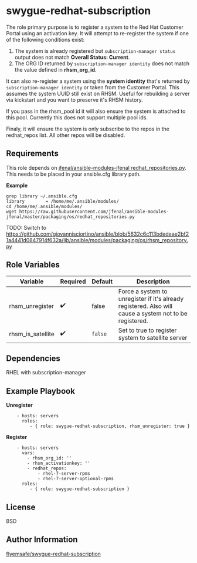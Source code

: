 swygue-redhat-subscription
==========================

The role primary purpose is to register a system to the Red Hat Customer Portal using an activation key. It will attempt to re-register the system if one of the following conditions exist:

 1. The system is already registered but ```subscription-manager status``` output does not match **Overall Status: Current**.
 2. The ORG ID returned by  ```subscription-manager identity``` does not match the value defined in **rhsm_org_id**.

It can also re-register a system using the **system identity** that's returned by ```subscription-manager identity``` or taken from the Customer Portal. This assumes the system UUID still exist on RHSM. Useful for rebuilding a server via kickstart and you want to preserve it's RHSM history.

If you pass in the rhsm_pool id it will also ensure the system is attached to this pool. Currently this does not support multiple pool ids.

Finaly, it will ensure the system is only subscribe to the repos in the redhat_repos list. All other repos will be disabled.

Requirements
------------

This role depends on [jfenal/ansible-modules-jfenal redhat_repositories.py](https://raw.githubusercontent.com/jfenal/ansible-modules-jfenal/master/packaging/os/redhat_repositories.py). This needs to be placed in your ansible.cfg library path.

**Example**
```
grep library ~/.ansible.cfg
library        = /home/me/.ansible/modules/
cd /home/me/.ansible/modules/
wget https://raw.githubusercontent.com/jfenal/ansible-modules-jfenal/master/packaging/os/redhat_repositories.py
```
TODO: Switch to https://github.com/giovannisciortino/ansible/blob/5632c6c113bdedeae2bf21a4441d0847914f632a/lib/ansible/modules/packaging/os/rhsm_repository.py

Role Variables
--------------
| Variable        | Required | Default  | Description                                                                                                                                                                                                                                     |
| --------------- | -------- | -------- | ----------------------------------------------------------------------------------------------------------------------------------------------------------------------------------------------------------------------------------------------- |
|rhsm_unregister     |:heavy_check_mark: |false |Force a system to unregister if it's already registered. Also will cause a system not to be registered.|
|rhsm_is_satellite   |:heavy_check_mark: |```false```|Set to true to register system to satellite server|

Dependencies
------------

RHEL with subscription-manager

Example Playbook
----------------

**Unregister**
```
    - hosts: servers
      roles:
         - { role: swygue-redhat-subscription, rhsm_unregister: true }
```

**Register**
```
    - hosts: servers
      vars:
        - rhsm_org_id: ''
        - rhsm_activationkey: ''
        - redhat_repos:
            - rhel-7-server-rpms
            - rhel-7-server-optional-rpms
      roles:
         - { role: swygue-redhat-subscription }
```

License
-------

BSD

Author Information
------------------
[flyemsafe/swygue-redhat-subscription](https://github.com/flyemsafe/swygue-redhat-subscription)
